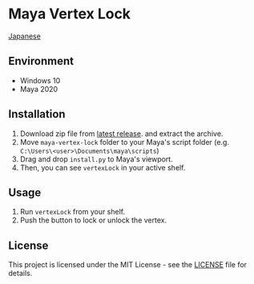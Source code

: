 # Maya Vertex Lock

[Japanese](README-ja.md)

## Environment

- Windows 10
- Maya 2020

## Installation

1. Download zip file from [latest release](https://github.com/NinaMina2737/maya-vertex-lock/releases/latest). and extract the archive.
2. Move `maya-vertex-lock` folder to your Maya's script folder (e.g. `C:\Users\<user>\Documents\maya\scripts`)
3. Drag and drop `install.py` to Maya's viewport.
4. Then, you can see `vertexLock` in your active shelf.

## Usage

1. Run `vertexLock` from your shelf.
2. Push the button to lock or unlock the vertex.

## License

This project is licensed under the MIT License - see the [LICENSE](LICENSE) file for details.
